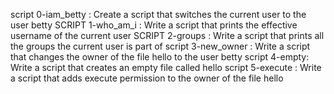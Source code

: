 script 0-iam_betty : Create a script that switches the current user to the user betty
SCRIPT 1-who_am_i : Write a script that prints the effective username of the current user
SCRIPT 2-groups : Write a script that prints all the groups the current user is part of
script 3-new_owner : Write a script that changes the owner of the file hello to the user betty
script 4-empty: Write a script that creates an empty file called hello
script 5-execute : Write a script that adds execute permission to the owner of the file hello


